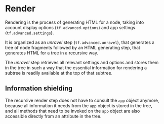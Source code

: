 # Render

Rendering is the process of generating HTML for a node, taking into account
display options (`tf.advanced.options`) and app settings (`tf.advanced.settings`).

It is organized as an *unravel* step (`tf.advanced.unravel`),
that generates a tree of node fragments
followed by an HTML generating step, that generates HTML for a tree in a recursive way.

The *unravel* step retrieves all relevant settings and options and stores them
in the tree in such a way that the essential information for rendering a subtree
is readily available at the top of that subtree.

## Information shielding

The recursive render step does not have to consult the `app` object anymore,
because all information it needs from the `app` object is stored in the tree,
and all methods that need to be invoked on the `app` object are also accessible
directly from an attribute in the tree.
